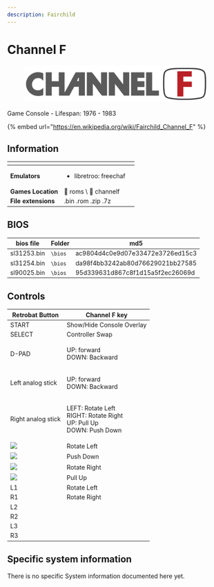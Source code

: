 ```yaml
---
description: Fairchild
---
```


# Channel F

<div align="left">

<figure><img src="https://raw.githubusercontent.com/fabricecaruso/es-theme-carbon/52ff37c9e265587d006945a2ba695b5a962b3a3d/art/logos/channelf.svg" alt=""><figcaption></figcaption></figure>

</div>

Game Console - Lifespan: 1976 - 1983

{% embed url="https://en.wikipedia.org/wiki/Fairchild_Channel_F" %}

## Information

<table data-header-hidden><thead><tr><th></th><th></th><th data-hidden></th></tr></thead><tbody><tr><td><strong>Emulators</strong></td><td><ul><li>libretroo: freechaf</li></ul></td><td></td></tr><tr><td><strong>Games Location</strong></td><td><span data-gb-custom-inline data-tag="emoji" data-code="1f4c1">📁</span> roms \ <span data-gb-custom-inline data-tag="emoji" data-code="1f4c2">📂</span> channelf</td><td></td></tr><tr><td><strong>File extensions</strong></td><td>.bin .rom .zip .7z</td><td></td></tr></tbody></table>

## BIOS

| bios file   | Folder  | md5                              |
| ----------- | ------- | -------------------------------- |
| sl31253.bin | `\bios` | ac9804d4c0e9d07e33472e3726ed15c3 |
| sl31254.bin | `\bios` | da98f4bb3242ab80d76629021bb27585 |
| sl90025.bin | `\bios` | 95d339631d867c8f1d15a5f2ec26069d |

## Controls

| Retrobat Button                                       | Channel F key                                                                     |
| ----------------------------------------------------- | --------------------------------------------------------------------------------- |
| START                                                 | Show/Hide Console Overlay                                                         |
| SELECT                                                | Controller Swap                                                                   |
| D-PAD                                                 | <p>UP: forward<br>DOWN: Backward</p>                                              |
| Left analog stick                                     | <p>UP: forward<br>DOWN: Backward</p>                                              |
| Right analog stick                                    | <p>LEFT: Rotate Left<br>RIGHT: Rotate Right<br>UP: Pull Up<br>DOWN: Push Down</p> |
| ![](<../../../.gitbook/assets/image (2) (1) (1).png>) | Rotate Left                                                                       |
| ![](<../../../.gitbook/assets/image (1) (2) (1).png>) | Push Down                                                                         |
| ![](<../../../.gitbook/assets/image (4) (1).png>)     | Rotate Right                                                                      |
| ![](<../../../.gitbook/assets/image (3) (1) (2).png>) | Pull Up                                                                           |
| L1                                                    | Rotate Left                                                                       |
| R1                                                    | Rotate Right                                                                      |
| L2                                                    |                                                                                   |
| R2                                                    |                                                                                   |
| L3                                                    |                                                                                   |
| R3                                                    |                                                                                   |

## Specific system information

There is no specific System information documented here yet.

